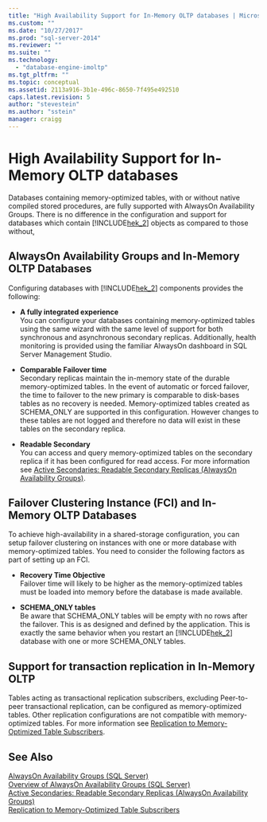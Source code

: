```yaml
---
title: "High Availability Support for In-Memory OLTP databases | Microsoft Docs"
ms.custom: ""
ms.date: "10/27/2017"
ms.prod: "sql-server-2014"
ms.reviewer: ""
ms.suite: ""
ms.technology: 
  - "database-engine-imoltp"
ms.tgt_pltfrm: ""
ms.topic: conceptual
ms.assetid: 2113a916-3b1e-496c-8650-7f495e492510
caps.latest.revision: 5
author: "stevestein"
ms.author: "sstein"
manager: craigg
---
```

# High Availability Support for In-Memory OLTP databases
  Databases containing memory-optimized tables, with or without native compiled stored procedures, are fully supported with AlwaysOn Availability Groups.  There is no difference in the configuration and support for databases which contain [!INCLUDE[hek_2](../../includes/hek-2-md.md)] objects as compared to those without,  
  
## AlwaysOn Availability Groups and In-Memory OLTP Databases  
 Configuring databases with [!INCLUDE[hek_2](../../includes/hek-2-md.md)] components provides the following:  
  
-   **A fully integrated experience**   
    You can configure your databases containing memory-optimized tables using the same wizard with the same level of support for both synchronous and asynchronous secondary replicas. Additionally, health monitoring is provided using the familiar AlwaysOn dashboard in SQL Server Management Studio.  
  
-   **Comparable Failover time**   
    Secondary replicas maintain the in-memory state of the durable memory-optimized tables. In the event of automatic or forced failover, the time to failover to the new primary is comparable to disk-bases tables as no recovery is needed. Memory-optimized tables created as SCHEMA_ONLY are supported in this configuration. However changes to these tables are not logged and therefore no data will exist in these tables on the secondary replica.  
  
-   **Readable Secondary**   
    You can access and query memory-optimized tables on the secondary replica if it has been configured for read access. For more information see [Active Secondaries: Readable Secondary Replicas (AlwaysOn Availability Groups)](../../database-engine/availability-groups/windows/active-secondaries-readable-secondary-replicas-always-on-availability-groups.md).  
  
## Failover Clustering Instance (FCI) and In-Memory OLTP Databases  
 To achieve high-availability in a shared-storage configuration, you can setup failover clustering on instances with one or more database with memory-optimized tables. You need to consider the following factors as part of setting up an FCI.  
  
-   **Recovery Time Objective**   
    Failover time will likely to be higher as the memory-optimized tables must be loaded into memory before the database is made available.  
  
-   **SCHEMA_ONLY tables**   
    Be aware that SCHEMA_ONLY tables will be empty with no rows after the failover. This is as designed and defined by the application. This is exactly the same behavior when you restart an [!INCLUDE[hek_2](../../includes/hek-2-md.md)] database with one or more SCHEMA_ONLY tables.  
  
## Support for transaction replication in In-Memory OLTP  
 Tables acting as transactional replication subscribers, excluding Peer-to-peer transactional replication, can be configured as memory-optimized tables. Other replication configurations are not compatible with memory-optimized tables.  For more information see [Replication to Memory-Optimized Table Subscribers](../replication/replication-to-memory-optimized-table-subscribers.md).  
  
## See Also  
 [AlwaysOn Availability Groups (SQL Server)](../../database-engine/availability-groups/windows/always-on-availability-groups-sql-server.md)   
 [Overview of AlwaysOn Availability Groups &#40;SQL Server&#41;](../../database-engine/availability-groups/windows/overview-of-always-on-availability-groups-sql-server.md)   
 [Active Secondaries: Readable Secondary Replicas &#40;AlwaysOn Availability Groups&#41;](../../database-engine/availability-groups/windows/active-secondaries-readable-secondary-replicas-always-on-availability-groups.md)   
 [Replication to Memory-Optimized Table Subscribers](../replication/replication-to-memory-optimized-table-subscribers.md)  
  
  